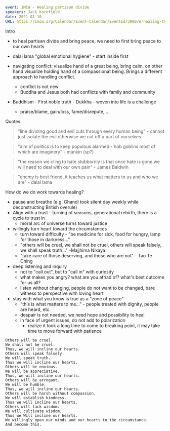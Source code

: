 ```yaml
event: IMCW - Healing partisan divide
speakers: Jack Kornfield
date: 2021-01-10
URL: https://imcw.org/Calendar/Event-Calendar/EventId/3890/e/healing-the-partisan-divide-10-jan-2021
```

Intro
- to heal partisan divide and bring peace, we need to first bring peace to our own hearts

- dalai lama "global emotional hygiene" - start inside first

- navigating conflict: visualize hand of a great being, bring calm, on other hand visualize holding hand of a compassionat being. Brings a different approach to handling conflict. 
  - conflict is not new 
  - Buddha and Jesus both had conflicts with family and community

- Buddhism - First noble truth - Dukkha - woven into life is a challenge
  - praise/blame, gain/loss, fame/disrepute, ...

Quotes
> "line dividing good and evil cuts through every human being" - cannot just isolate the evil otherwise we cut off a part of ourselves

> "aim of politics is to keep populous alarmed - hob goblins most of which are imaginery" - mankin (sp?)

> "the reason we cling to hate stubbornly is that once hate is gone we will need to deal with our own pain" - James Baldwin

> "enemy is best friend, it teaches us what matters to us and who we are" - dalai lama

How do we do work towards healing?
  - pause and breathe (e.g. Ghandi took silent day weekly while deconstructing British overule)
  - Align with a trust - turning of seasons, generational rebirth, there is a cycle to trust in
    - moral arc of universe turns toward justice
  - willingly turn heart toward the circumstances
    - turn toward difficulty - "be medicine for sick, food for hungry, lamp for those in darkness..."
    - "others will be cruel, we shall not be cruel, others will speak falsely, we shall speak truth..." -Majjhima Nikaya 
    - "take care of those deserving, and those who are not" - Tao Te Ching
  - deep listening and inquiry
    - not to "call out", but to "call in" with curiosity
    - what makes you angry? what are you afriad of? what's best outcome for us all? 
    - listen without changing, people do not want to be changed, bare witness to perspective with loving heart
  - stay with what you know is true as a "zone of peace"
      - "this is what matters to me..." - people treated with dignity, people are heard, etc.
      - despair is not needed, we need hope and possibility to heal
      - in face of urgent issues, do not add to polarization
        - realize it took a long time to come to breaking point, it may take time to move forward with patience
 
```
Others will be cruel.
We shall not be cruel.
Thus, we will incline our hearts.
Others will speak falsely.
We will speak truth.
Thus we will incline our hearts.
Others will be envious.
We will be appreciative. 
Thus, we will incline our hearts.
Others will be arrogant.
We will be humble. 
Thus, we will incline our hearts.
Others will be harsh without compassion.
We will establish kindness.
Thus we will incline our hearts.
Others will lack wisdom.
We will cultivate wisdom.
Thus we Will incline our hearts.
We willingly open our minds and our hearts to the circumstance.
And become this.
```
